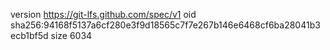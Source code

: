 version https://git-lfs.github.com/spec/v1
oid sha256:94168f5137a6cf280e3f9d18565c7f7e267b146e6468cf6ba28041b3ecb1bf5d
size 6034
